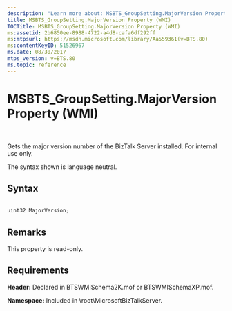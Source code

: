 ```yaml
---
description: "Learn more about: MSBTS_GroupSetting.MajorVersion Property (WMI)"
title: MSBTS_GroupSetting.MajorVersion Property (WMI)
TOCTitle: MSBTS_GroupSetting.MajorVersion Property (WMI)
ms:assetid: 2b6850ee-8988-4722-a4d8-cafa6df292ff
ms:mtpsurl: https://msdn.microsoft.com/library/Aa559361(v=BTS.80)
ms:contentKeyID: 51526967
ms.date: 08/30/2017
mtps_version: v=BTS.80
ms.topic: reference
---
```


# MSBTS\_GroupSetting.MajorVersion Property (WMI)

 

Gets the major version number of the BizTalk Server installed. For internal use only.

The syntax shown is language neutral.

## Syntax

```C#
  
uint32 MajorVersion;  
```

## Remarks

This property is read-only.

## Requirements

**Header:** Declared in BTSWMISchema2K.mof or BTSWMISchemaXP.mof.

**Namespace:** Included in \\root\\MicrosoftBizTalkServer.

